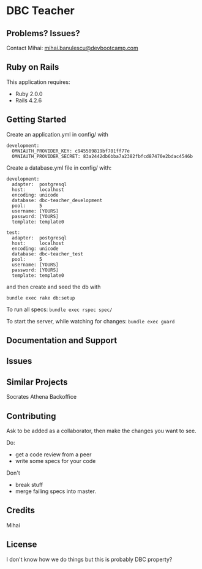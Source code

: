 DBC Teacher
================

Problems? Issues?
-----------

Contact Mihai: mihai.banulescu@devbootcamp.com

Ruby on Rails
-------------

This application requires:

- Ruby 2.0.0
- Rails 4.2.6

Getting Started
---------------
Create an application.yml in config/ with
```
development:
  OMNIAUTH_PROVIDER_KEY: c945589819bf701ff77e
  OMNIAUTH_PROVIDER_SECRET: 83a2442db6bba7a2382fbfcd87470e2bdac4546b
```

Create a database.yml file in config/ with:
```
development:
  adapter:  postgresql
  host:     localhost
  encoding: unicode
  database: dbc-teacher_development
  pool:     5
  username: [YOURS]
  password: [YOURS]
  template: template0

test:
  adapter:  postgresql
  host:     localhost
  encoding: unicode
  database: dbc-teacher_test
  pool:     5
  username: [YOURS]
  password: [YOURS]
  template: template0
```

and then create and seed the db with
```
bundle exec rake db:setup
```

To run all specs:
```bundle exec rspec spec/```

To start the server, while watching for changes:
```bundle exec guard```


Documentation and Support
-------------------------

Issues
-------------

Similar Projects
----------------
Socrates
Athena
Backoffice

Contributing
------------

Ask to be added as a collaborator, then make the changes you want to see.

Do:
* get a code review from a peer
* write some specs for your code

Don't
* break stuff
* merge failing specs into master.

Credits
-------
Mihai

License
-------
I don't know how we do things but this is probably DBC property?